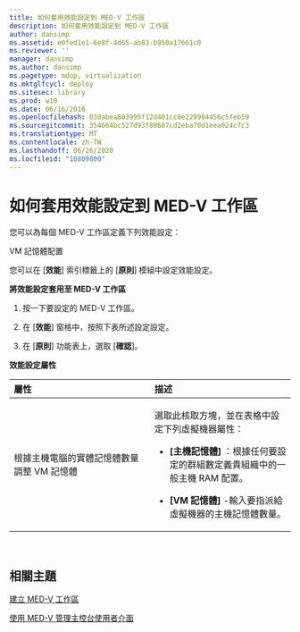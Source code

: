 ```yaml
---
title: 如何套用效能設定到 MED-V 工作區
description: 如何套用效能設定到 MED-V 工作區
author: dansimp
ms.assetid: e0fed1e1-6e8f-4d65-ab83-b950a17661c0
ms.reviewer: ''
manager: dansimp
ms.author: dansimp
ms.pagetype: mdop, virtualization
ms.mktglfcycl: deploy
ms.sitesec: library
ms.prod: w10
ms.date: 06/16/2016
ms.openlocfilehash: 03dabea803995f12d401cc0e229984456c5feb59
ms.sourcegitcommit: 354664bc527d93f80687cd2eba70d1eea024c7c3
ms.translationtype: MT
ms.contentlocale: zh-TW
ms.lasthandoff: 06/26/2020
ms.locfileid: "10809800"
---
```

# 如何套用效能設定到 MED-V 工作區


您可以為每個 MED-V 工作區定義下列效能設定：

VM 記憶體配置

您可以在 [**效能**] 索引標籤上的 [**原則**] 模組中設定效能設定。

**將效能設定套用至 MED-V 工作區**

1.  按一下要設定的 MED-V 工作區。

2.  在 [**效能**] 窗格中，按照下表所述設定設定。

3.  在 [**原則**] 功能表上，選取 [**確認**]。

**效能設定屬性**

<table>
<colgroup>
<col width="50%" />
<col width="50%" />
</colgroup>
<thead>
<tr class="header">
<th align="left">屬性</th>
<th align="left">描述</th>
</tr>
</thead>
<tbody>
<tr class="odd">
<td align="left"><p>根據主機電腦的實體記憶體數量調整 VM 記憶體</p></td>
<td align="left"><p>選取此核取方塊，並在表格中設定下列虛擬機器屬性：</p>
<ul>
<li><p><strong>[主機記憶體] </strong> ：根據任何要設定的群組數定義貴組織中的一般主機 RAM 配置。</p></li>
<li><p><strong>[VM 記憶體] </strong> -輸入要指派給虛擬機器的主機記憶體數量。</p></li>
</ul></td>
</tr>
</tbody>
</table>

 

## 相關主題


[建立 MED-V 工作區](creating-a-med-v-workspacemedv-10-sp1.md)

[使用 MED-V 管理主控台使用者介面](using-the-med-v-management-console-user-interface.md)

 

 





